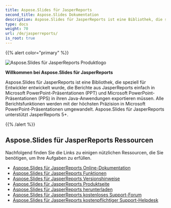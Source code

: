 ```yaml
---
title: Aspose.Slides für JasperReports
second_title: Aspose.Slides Dokumentation
description: Aspose.Slides für JasperReports ist eine Bibliothek, die speziell für Entwickler entwickelt wurde, die Berichte aus JasperReports einfach in Microsoft PowerPoint-Präsentationen (PPT) und Microsoft PowerPoint-Präsentationen (PPS) in ihren Java-Anwendungen exportieren müssen.
type: docs
weight: 70
url: /de/jasperreports/
is_root: true
---
```


{{% alert color="primary" %}}

![Aspose.Slides für JasperReports Produktlogo](home_1.png)

**Willkommen bei Aspose.Slides für JasperReports**

Aspose.Slides für JasperReports ist eine Bibliothek, die speziell für Entwickler entwickelt wurde, die Berichte aus JasperReports einfach in Microsoft PowerPoint-Präsentationen (PPT) und Microsoft PowerPoint-Präsentationen (PPS) in ihren Java-Anwendungen exportieren müssen. Alle Berichtsfunktionen werden mit der höchsten Präzision in Microsoft PowerPoint-Präsentationen umgewandelt. Aspose.Slides für JasperReports unterstützt JasperReports 5+.  

{{% /alert %}}

## **Aspose.Slides für JasperReports Ressourcen**

Nachfolgend finden Sie die Links zu einigen nützlichen Ressourcen, die Sie benötigen, um Ihre Aufgaben zu erfüllen.

- [Aspose.Slides für JasperReports Online-Dokumentation](/slides/de/jasperreports/)
- [Aspose.Slides für JasperReports Funktionen](/slides/de/jasperreports/features/)
- [Aspose.Slides für JasperReports Versionshinweise](https://releases.aspose.com/slides/jasperreport/release-notes/)
- [Aspose.Slides für JasperReports Produktseite](https://products.aspose.com/slides/jasperreports/)
- [Aspose.Slides für JasperReports herunterladen](https://releases.aspose.com/slides/jasperreport/)
- [Aspose.Slides für JasperReports kostenloses Support-Forum](https://forum.aspose.com/c/slides/11)
- [Aspose.Slides für JasperReports kostenpflichtiger Support-Helpdesk](https://helpdesk.aspose.com/)
